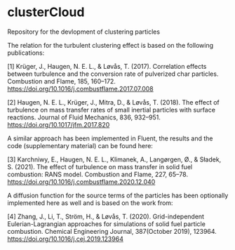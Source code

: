 # clusterCloud
Repository for the devlopment of clustering particles

The relation for the turbulent clustering effect is based on the following publications:

[1] Krüger, J., Haugen, N. E. L., & Løvås, T. (2017). Correlation effects between turbulence and the conversion rate of pulverized char particles. Combustion and Flame, 185, 160–172. https://doi.org/10.1016/j.combustflame.2017.07.008

[2] Haugen, N. E. L., Krüger, J., Mitra, D., & Løvås, T. (2018). The effect of turbulence on mass transfer rates of small inertial particles with surface reactions. Journal of Fluid Mechanics, 836, 932–951. https://doi.org/10.1017/jfm.2017.820

A similar approach has been implemented in Fluent, the results and the code (supplementary material) can be found here: 

[3] Karchniwy, E., Haugen, N. E. L., Klimanek, A., Langørgen, Ø., & Sładek, S. (2021). The effect of turbulence on mass transfer in solid fuel combustion: RANS model. Combustion and Flame, 227, 65–78. https://doi.org/10.1016/j.combustflame.2020.12.040

A diffusion function for the source terms of the particles has been optionally implemented here as well and is based on the work from:

[4] Zhang, J., Li, T., Ström, H., & Løvås, T. (2020). Grid-independent Eulerian-Lagrangian approaches for simulations of solid fuel particle combustion. Chemical Engineering Journal, 387(October 2019), 123964. https://doi.org/10.1016/j.cej.2019.123964
